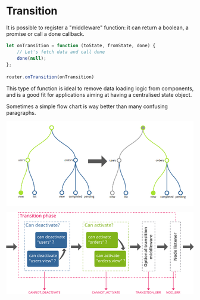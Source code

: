 # Transition

It is possible to register a "middleware" function: it can return a boolean, a promise or call
a done callback.

```javascript
let onTransition = function (toState, fromState, done) {
    // Let's fetch data and call done
    done(null);
};

router.onTransition(onTransition)
```

This type of function is ideal to remove data loading logic from components, and is a good fit
for applications aiming at having a centralised state object.

Sometimes a simple flow chart is way better than many confusing paragraphs.

![Going from 'users.view' to 'orders.view'](/img/flow-graph.png)

![Transition flow chart](/img/flow-transition.png)
